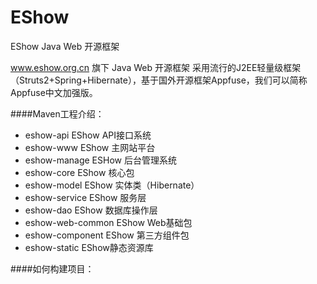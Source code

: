 # EShow
EShow Java Web 开源框架

www.eshow.org.cn 旗下 Java Web 开源框架
采用流行的J2EE轻量级框架（Struts2+Spring+Hibernate），基于国外开源框架Appfuse，我们可以简称Appfuse中文加强版。

####Maven工程介绍：
- eshow-api         EShow API接口系统
- eshow-www         EShow 主网站平台
- eshow-manage      ESHow 后台管理系统
- eshow-core        EShow 核心包
- eshow-model       EShow 实体类（Hibernate）
- eshow-service     EShow 服务层
- eshow-dao         EShow 数据库操作层
- eshow-web-common  EShow Web基础包
- eshow-component   EShow 第三方组件包
- eshow-static      EShow静态资源库

####如何构建项目：

